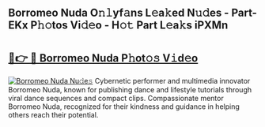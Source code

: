## Borromeo Nuda O𝚗𝚕yf𝚊ns L𝚎a𝚔ed N𝚞𝚍es - Part-EKx P𝚑𝚘tos Vi𝚍𝚎o - H𝚘𝚝 Part L𝚎a𝚔s iPXMn

# <h2><a href="http://kfay8u.oniu.top/?m=Borromeo+Nuda">🔗👉 🔴 Borromeo Nuda P𝚑ot𝚘𝚜 V𝚒d𝚎o</a></h2>

[![Borromeo Nuda Nu𝚍e𝚜](https://i.imgur.com/0qMVB7G.gif)](http://kfay8u.oniu.top/?m=Borromeo+Nuda)
Cybernetic performer and multimedia innovator Borromeo Nuda, known for publishing dance and lifestyle tutorials through viral dance sequences and compact clips. Compassionate mentor Borromeo Nuda, recognized for their kindness and guidance in helping others reach their potential.  
